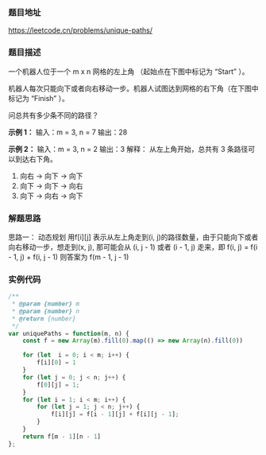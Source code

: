 ### 题目地址

https://leetcode.cn/problems/unique-paths/

### 题目描述
一个机器人位于一个 m x n 网格的左上角 （起始点在下图中标记为 “Start” ）。

机器人每次只能向下或者向右移动一步。机器人试图达到网格的右下角（在下图中标记为 “Finish” ）。

问总共有多少条不同的路径？

**示例 1：**
输入：m = 3, n = 7
输出：28

**示例 2：**
输入：m = 3, n = 2
输出：3
解释：
从左上角开始，总共有 3 条路径可以到达右下角。
1. 向右 -> 向下 -> 向下
2. 向下 -> 向下 -> 向右
3. 向下 -> 向右 -> 向下

### 解题思路
思路一： 动态规划
用f[i][j] 表示从左上角走到(i, j)的路径数量，由于只能向下或者向右移动一步，想走到(x, j),
那可能会从 (i, j - 1) 或者 (i - 1, j) 走来，即 f(i, j) = f(i - 1, j) + f(i, j - 1)
则答案为 f(m - 1, j - 1)

### 实例代码

``` javascript
/**
 * @param {number} m
 * @param {number} n
 * @return {number}
 */
var uniquePaths = function(m, n) {
    const f = new Array(m).fill(0).map(() => new Array(n).fill(0))

    for (let  i = 0; i < m; i++) {
        f[i][0] = 1
    }
    for (let j = 0; j < n; j++) {
        f[0][j] = 1;
    }
    for (let i = 1; i < m; i++) {
        for (let j = 1; j < n; j++) {
            f[i][j] = f[i - 1][j] + f[i][j - 1];
        }
    }
    return f[m - 1][n - 1]
};
```